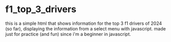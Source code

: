 # f1_top_3_drivers
this is a simple html that shows information for the top 3 f1 drivers of 2024 (so far), displaying the information from a select menu with javascript.
made just for practice (and fun) since i'm a beginner in javascript.
